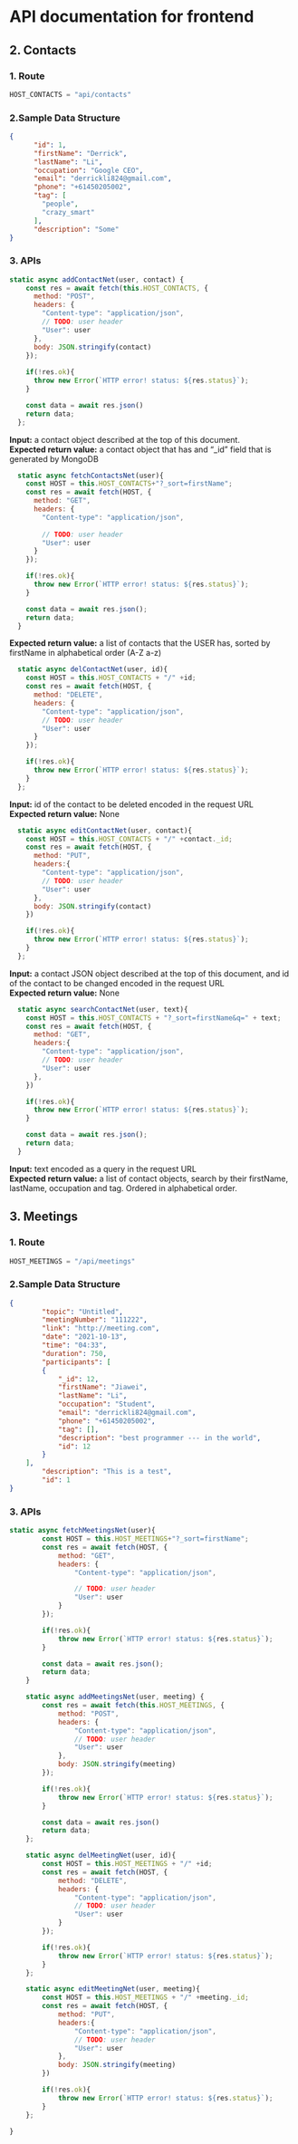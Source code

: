 # API documentation for frontend


## 2. Contacts
### 1. Route
```javascript
HOST_CONTACTS = "api/contacts"
```

### 2.Sample Data Structure
```json
{
      "id": 1,
      "firstName": "Derrick",
      "lastName": "Li",
      "occupation": "Google CEO",
      "email": "derrickli824@gmail.com",
      "phone": "+61450205002",
      "tag": [
        "people",
        "crazy_smart"
      ],
      "description": "Some"
}
```
### 3. APIs
```javascript
static async addContactNet(user, contact) {
    const res = await fetch(this.HOST_CONTACTS, {
      method: "POST",
      headers: {
        "Content-type": "application/json",
        // TODO: user header
        "User": user
      },
      body: JSON.stringify(contact)
    });
    
    if(!res.ok){
      throw new Error(`HTTP error! status: ${res.status}`);
    }

    const data = await res.json()
    return data;
  };
```
**Input:** a contact object described at the top of this document.  
**Expected return value:** a contact object that has and “_id” field that is generated by MongoDB
```javascript
  static async fetchContactsNet(user){
    const HOST = this.HOST_CONTACTS+"?_sort=firstName";
    const res = await fetch(HOST, {
      method: "GET",
      headers: {
        "Content-type": "application/json",
  
        // TODO: user header
        "User": user
      }
    });

    if(!res.ok){
      throw new Error(`HTTP error! status: ${res.status}`);
    }

    const data = await res.json();
    return data;
  }
```
**Expected return value:** a list of contacts that the USER has, sorted by firstName in alphabetical order (A-Z a-z)

```javascript
  static async delContactNet(user, id){
    const HOST = this.HOST_CONTACTS + "/" +id;
    const res = await fetch(HOST, {
      method: "DELETE",
      headers: {
        "Content-type": "application/json",
        // TODO: user header
        "User": user
      }
    });

    if(!res.ok){
      throw new Error(`HTTP error! status: ${res.status}`);
    }
  };
```
**Input:** id of the contact to be deleted encoded in the request URL  
**Expected return value:** None


```javascript
  static async editContactNet(user, contact){
    const HOST = this.HOST_CONTACTS + "/" +contact._id;
    const res = await fetch(HOST, {
      method: "PUT",
      headers:{
        "Content-type": "application/json",
        // TODO: user header
        "User": user
      },
      body: JSON.stringify(contact)
    })

    if(!res.ok){
      throw new Error(`HTTP error! status: ${res.status}`);
    }
  };
```
**Input:** a contact JSON object described at the top of this document, and id of the contact to be changed encoded in the request URL  
**Expected return value:** None


```javascript
  static async searchContactNet(user, text){
    const HOST = this.HOST_CONTACTS + "?_sort=firstName&q=" + text;
    const res = await fetch(HOST, {
      method: "GET",
      headers:{
        "Content-type": "application/json",
        // TODO: user header
        "User": user
      },
    })

    if(!res.ok){
      throw new Error(`HTTP error! status: ${res.status}`);
    }

    const data = await res.json();
    return data;
  }
```
**Input:** text encoded as a query in the request URL  
**Expected return value:** a list of contact objects, search by their firstName, lastName, occupation and tag. Ordered in alphabetical order.
## 3. Meetings
### 1. Route
```javascript
HOST_MEETINGS = "/api/meetings"
```

### 2.Sample Data Structure
```json
{
        "topic": "Untitled",
        "meetingNumber": "111222",
        "link": "http://meeting.com",
        "date": "2021-10-13",
        "time": "04:33",
        "duration": 750,
        "participants": [
        {
            "_id": 12,
            "firstName": "Jiawei",
            "lastName": "Li",
            "occupation": "Student",
            "email": "derrickli824@gmail.com",
            "phone": "+61450205002",
            "tag": [],
            "description": "best programmer --- in the world",
            "id": 12
        }
    ],
        "description": "This is a test",
        "id": 1
}
```
### 3. APIs
```javascript
static async fetchMeetingsNet(user){
        const HOST = this.HOST_MEETINGS+"?_sort=firstName";
        const res = await fetch(HOST, {
            method: "GET",
            headers: {
                "Content-type": "application/json",

                // TODO: user header
                "User": user
            }
        });

        if(!res.ok){
            throw new Error(`HTTP error! status: ${res.status}`);
        }

        const data = await res.json();
        return data;
    }
```
```javascript
    static async addMeetingsNet(user, meeting) {
        const res = await fetch(this.HOST_MEETINGS, {
            method: "POST",
            headers: {
                "Content-type": "application/json",
                // TODO: user header
                "User": user
            },
            body: JSON.stringify(meeting)
        });

        if(!res.ok){
            throw new Error(`HTTP error! status: ${res.status}`);
        }

        const data = await res.json()
        return data;
    };
```
```javascript
    static async delMeetingNet(user, id){
        const HOST = this.HOST_MEETINGS + "/" +id;
        const res = await fetch(HOST, {
            method: "DELETE",
            headers: {
                "Content-type": "application/json",
                // TODO: user header
                "User": user
            }
        });

        if(!res.ok){
            throw new Error(`HTTP error! status: ${res.status}`);
        }
    };
```
```javascript
    static async editMeetingNet(user, meeting){
        const HOST = this.HOST_MEETINGS + "/" +meeting._id;
        const res = await fetch(HOST, {
            method: "PUT",
            headers:{
                "Content-type": "application/json",
                // TODO: user header
                "User": user
            },
            body: JSON.stringify(meeting)
        })

        if(!res.ok){
            throw new Error(`HTTP error! status: ${res.status}`);
        }
    };

}
```



